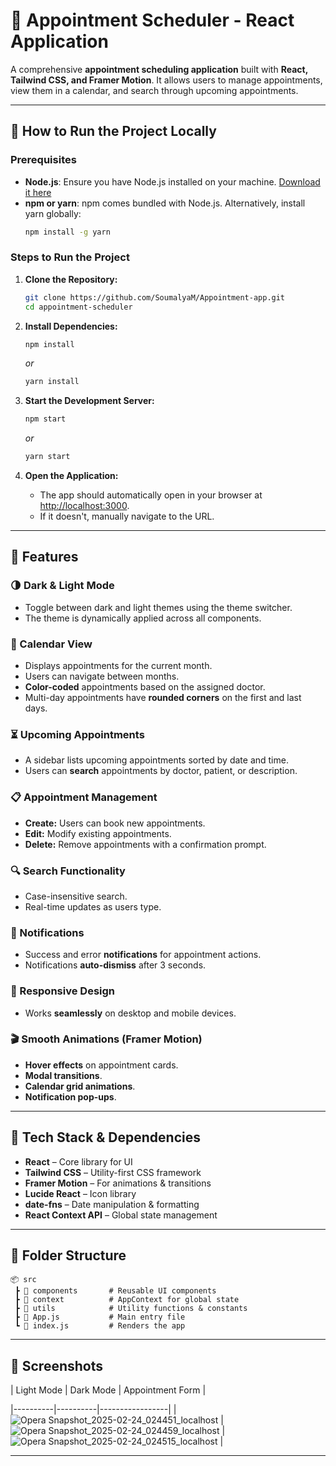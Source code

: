 # 📅 Appointment Scheduler - React Application

A comprehensive **appointment scheduling application** built with **React, Tailwind CSS, and Framer Motion**. It allows users to manage appointments, view them in a calendar, and search through upcoming appointments.

---

## 🚀 How to Run the Project Locally

### Prerequisites
- **Node.js**: Ensure you have Node.js installed on your machine. [Download it here](https://nodejs.org/)
- **npm or yarn**: npm comes bundled with Node.js. Alternatively, install yarn globally:
  ```sh
  npm install -g yarn
  ```

### Steps to Run the Project
1. **Clone the Repository:**
   ```sh
   git clone https://github.com/SoumalyaM/Appointment-app.git
   cd appointment-scheduler
   ```

2. **Install Dependencies:**
   ```sh
   npm install
   ```
   *or*
   ```sh
   yarn install
   ```

3. **Start the Development Server:**
   ```sh
   npm start
   ```
   *or*
   ```sh
   yarn start
   ```

4. **Open the Application:**
   - The app should automatically open in your browser at [http://localhost:3000](http://localhost:3000).
   - If it doesn't, manually navigate to the URL.

---

## 🎯 Features

### 🌗 Dark & Light Mode
- Toggle between dark and light themes using the theme switcher.
- The theme is dynamically applied across all components.

### 📅 Calendar View
- Displays appointments for the current month.
- Users can navigate between months.
- **Color-coded** appointments based on the assigned doctor.
- Multi-day appointments have **rounded corners** on the first and last days.

### ⏳ Upcoming Appointments
- A sidebar lists upcoming appointments sorted by date and time.
- Users can **search** appointments by doctor, patient, or description.

### 📋 Appointment Management
- **Create:** Users can book new appointments.
- **Edit:** Modify existing appointments.
- **Delete:** Remove appointments with a confirmation prompt.

### 🔍 Search Functionality
- Case-insensitive search.
- Real-time updates as users type.

### 🔔 Notifications
- Success and error **notifications** for appointment actions.
- Notifications **auto-dismiss** after 3 seconds.

### 📱 Responsive Design
- Works **seamlessly** on desktop and mobile devices.

### 🎬 Smooth Animations (Framer Motion)
- **Hover effects** on appointment cards.
- **Modal transitions**.
- **Calendar grid animations**.
- **Notification pop-ups**.

---

## 🔧 Tech Stack & Dependencies
- **React** – Core library for UI
- **Tailwind CSS** – Utility-first CSS framework
- **Framer Motion** – For animations & transitions
- **Lucide React** – Icon library
- **date-fns** – Date manipulation & formatting
- **React Context API** – Global state management

---

## 📂 Folder Structure
```
📦 src
 ┣ 📂 components       # Reusable UI components
 ┣ 📂 context          # AppContext for global state
 ┣ 📂 utils            # Utility functions & constants
 ┣ 📜 App.js           # Main entry file
 ┗ 📜 index.js         # Renders the app
```

---

## 📸 Screenshots
| Light Mode | Dark Mode | Appointment Form |



|----------|----------|-----------------|
| ![Opera Snapshot_2025-02-24_024451_localhost](https://github.com/user-attachments/assets/4edf1328-7798-470f-ae1a-df2603c879a8) |![Opera Snapshot_2025-02-24_024459_localhost](https://github.com/user-attachments/assets/8bca01c0-60a3-48b1-ab68-1f30c3dc81e1)  | ![Opera Snapshot_2025-02-24_024515_localhost](https://github.com/user-attachments/assets/55418484-d137-45e5-a2dc-6eacfeaf126a) |


---


